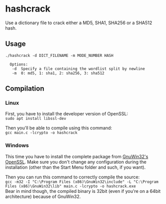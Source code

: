 # hashcrack
Use a dictionary file to crack either a MD5, SHA1, SHA256 or a SHA512 hash.

## Usage
```
./hashcrack -d DICT_FILENAME -m MODE_NUMBER HASH

  Options:
   -d  Specify a file containing the wordlist split by newline
   -m  0: md5, 1: sha1, 2: sha256, 3: sha512
```

## Compilation

### Linux
First, you have to install the developer version of OpenSSL: \
`sudo apt install libssl-dev`

Then you'll be able to compile using this command: \
`gcc main.c -lcrypto -o hashcrack`

### Windows
This time you have to install the complete package from [GnuWin32's OpenSSL](http://gnuwin32.sourceforge.net/packages/openssl.htm).
Make sure you don't change any configuration during the installation (other than the Start Menu folder and such, if you want).

Then you can run this command to correctly compile the source: \
`gcc -m32 -I "C:\Program Files (x86)\GnuWin32\include" -L "C:\Program Files (x86)\GnuWin32\lib" main.c -lcrypto -o hashcrack.exe` \
Bear in mind though, the compiled binary is 32bit (even if you're on a 64bit architecture) because of GnuWin32.

